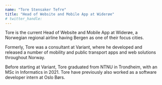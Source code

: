 ```yaml
---
name: "Tore Stensaker Tefre"
title: "Head of Website and Mobile App at Widerøe"
# twitter_handle: 
---
```

Tore is the current Head of Website and Mobile App at Widerøe, a Norwegian regional airline having Bergen as one of their focus cities.

Formerly, Tore was a consultant at Variant, where he developed and released a number of mobility and public transport apps and web solutions throughout Norway.

Before starting at Variant, Tore graduated from NTNU in Trondheim, with an MSc in Informatics in 2021. Tore have previously also worked as a software developer intern at Oslo Børs.
